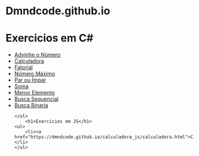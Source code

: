 # Dmndcode.github.io

<body>
    <h1>Exercicios em C#</h1>
    <ul>
        <li><a href="https://dmndcode.github.io/advinhe_cs.html">Advinhe o Número</a></li>
        <li><a href="https://dmndcode.github.io/calculadora_cs.html">Calculadora</a></li>
        <li><a href="https://dmndcode.github.io/fatorial_cs.html">Fatorial</a></li>
        <li><a href="https://dmndcode.github.io/nmroMax_cs.html">Número Máximo</a></li>
        <li><a href="https://dmndcode.github.io/par_impar_cs.html">Par ou Ímpar</a></li>
        <li><a href="https://dmndcode.github.io/soma_cs.html">Soma</a></li>
        <li><a href="https://dmndcode.github.io/menorElemento.html">Menor Elemento</a></li>
        <li><a href="https://dmndcode.github.io/buscaSequencial.html">Busca Sequencial</a></li>
        <li><a href="https://dmndcode.github.io/buscaBinaria.html">Busca Binaria</a></li>
        
    </ul>
        <h1>Exercicios em JS</h1>
    <ul>
        <li><a href="https://dmndcode.github.io/calculadora_js/calculadora.html">Calculadora</a></li>
    </ul>
</body>
